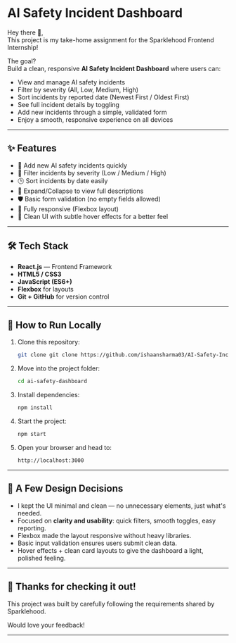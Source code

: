 # AI Safety Incident Dashboard

Hey there 👋,  
This project is my take-home assignment for the Sparklehood Frontend Internship!

The goal?  
Build a clean, responsive **AI Safety Incident Dashboard** where users can:
- View and manage AI safety incidents
- Filter by severity (All, Low, Medium, High)
- Sort incidents by reported date (Newest First / Oldest First)
- See full incident details by toggling
- Add new incidents through a simple, validated form
- Enjoy a smooth, responsive experience on all devices

---

## ✨ Features

- 🚀 Add new AI safety incidents quickly
- 🎯 Filter incidents by severity (Low / Medium / High)
- 🕒 Sort incidents by date easily
- 👀 Expand/Collapse to view full descriptions
- 🛡️ Basic form validation (no empty fields allowed)
- 📱 Fully responsive (Flexbox layout)
- 🎨 Clean UI with subtle hover effects for a better feel

---

## 🛠️ Tech Stack

- **React.js** — Frontend Framework
- **HTML5 / CSS3**
- **JavaScript (ES6+)**
- **Flexbox** for layouts
- **Git + GitHub** for version control

---

## 🚀 How to Run Locally

1. Clone this repository:
    ```bash
    git clone git clone https://github.com/ishaansharma03/AI-Safety-Incident.git

2. Move into the project folder:
    ```bash
    cd ai-safety-dashboard
    ```

3. Install dependencies:
    ```bash
    npm install
    ```

4. Start the project:
    ```bash
    npm start
    ```

5. Open your browser and head to:
    ```
    http://localhost:3000
    ```

---

## 💬 A Few Design Decisions

- I kept the UI minimal and clean — no unnecessary elements, just what's needed.
- Focused on **clarity and usability**: quick filters, smooth toggles, easy reporting.
- Flexbox made the layout responsive without heavy libraries.
- Basic input validation ensures users submit clean data.
- Hover effects + clean card layouts to give the dashboard a light, polished feeling.

---

## 🙌 Thanks for checking it out!

This project was built by carefully following the requirements shared by Sparklehood.

Would love your feedback! 

---
